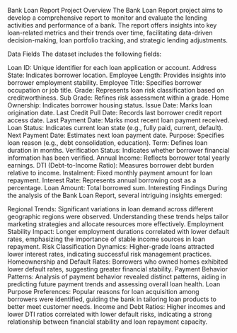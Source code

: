 Bank Loan Report Project
Overview
The Bank Loan Report project aims to develop a comprehensive report to monitor and evaluate the lending activities and performance of a bank. The report offers insights into key loan-related metrics and their trends over time, facilitating data-driven decision-making, loan portfolio tracking, and strategic lending adjustments.

Data Fields
The dataset includes the following fields:

Loan ID: Unique identifier for each loan application or account.
Address State: Indicates borrower location.
Employee Length: Provides insights into borrower employment stability.
Employee Title: Specifies borrower occupation or job title.
Grade: Represents loan risk classification based on creditworthiness.
Sub Grade: Refines risk assessment within a grade.
Home Ownership: Indicates borrower housing status.
Issue Date: Marks loan origination date.
Last Credit Pull Date: Records last borrower credit report access date.
Last Payment Date: Marks most recent loan payment received.
Loan Status: Indicates current loan state (e.g., fully paid, current, default).
Next Payment Date: Estimates next loan payment date.
Purpose: Specifies loan reason (e.g., debt consolidation, education).
Term: Defines loan duration in months.
Verification Status: Indicates whether borrower financial information has been verified.
Annual Income: Reflects borrower total yearly earnings.
DTI (Debt-to-Income Ratio): Measures borrower debt burden relative to income.
Instalment: Fixed monthly payment amount for loan repayment.
Interest Rate: Represents annual borrowing cost as a percentage.
Loan Amount: Total borrowed sum.
Interesting Findings
During the analysis of the Bank Loan Report, several intriguing insights emerged:

Regional Trends: Significant variations in loan demand across different geographic regions were observed. Understanding these trends helps tailor marketing strategies and allocate resources more effectively.
Employment Stability Impact: Longer employment durations correlated with lower default rates, emphasizing the importance of stable income sources in loan repayment.
Risk Classification Dynamics: Higher-grade loans attracted lower interest rates, indicating successful risk management practices.
Homeownership and Default Rates: Borrowers who owned homes exhibited lower default rates, suggesting greater financial stability.
Payment Behavior Patterns: Analysis of payment behavior revealed distinct patterns, aiding in predicting future payment trends and assessing overall loan health.
Loan Purpose Preferences: Popular reasons for loan acquisition among borrowers were identified, guiding the bank in tailoring loan products to better meet customer needs.
Income and Debt Ratios: Higher incomes and lower DTI ratios correlated with lower default risks, indicating a strong relationship between financial stability and loan repayment capacity.
